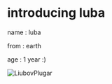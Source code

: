 # introducing luba

name : luba

from : earth

age : 1 year :)

![LiubovPlugar](https://user-images.githubusercontent.com/66536781/95001426-31aebd00-05ca-11eb-8273-474ac407e8b9.jpeg)

